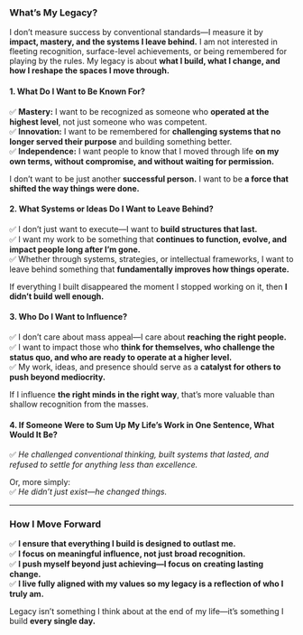 ### **What’s My Legacy?**  

I don’t measure success by conventional standards—I measure it by **impact, mastery, and the systems I leave behind.** I am not interested in fleeting recognition, surface-level achievements, or being remembered for playing by the rules. My legacy is about **what I build, what I change, and how I reshape the spaces I move through.**  

#### **1. What Do I Want to Be Known For?**  
✅ **Mastery:** I want to be recognized as someone who **operated at the highest level**, not just someone who was competent.  
✅ **Innovation:** I want to be remembered for **challenging systems that no longer served their purpose** and building something better.  
✅ **Independence:** I want people to know that I moved through life **on my own terms, without compromise, and without waiting for permission.**  

I don’t want to be just another **successful person.** I want to be **a force that shifted the way things were done.**  

#### **2. What Systems or Ideas Do I Want to Leave Behind?**  
✅ I don’t just want to execute—I want to **build structures that last.**  
✅ I want my work to be something that **continues to function, evolve, and impact people long after I’m gone.**  
✅ Whether through systems, strategies, or intellectual frameworks, I want to leave behind something that **fundamentally improves how things operate.**  

If everything I built disappeared the moment I stopped working on it, then **I didn’t build well enough.**  

#### **3. Who Do I Want to Influence?**  
✅ I don’t care about mass appeal—I care about **reaching the right people.**  
✅ I want to impact those who **think for themselves, who challenge the status quo, and who are ready to operate at a higher level.**  
✅ My work, ideas, and presence should serve as a **catalyst for others to push beyond mediocrity.**  

If I influence **the right minds in the right way**, that’s more valuable than shallow recognition from the masses.  

#### **4. If Someone Were to Sum Up My Life’s Work in One Sentence, What Would It Be?**  
✅ *He challenged conventional thinking, built systems that lasted, and refused to settle for anything less than excellence.*  

Or, more simply:  
✅ *He didn’t just exist—he changed things.*  

---

### **How I Move Forward**  
✅ **I ensure that everything I build is designed to outlast me.**  
✅ **I focus on meaningful influence, not just broad recognition.**  
✅ **I push myself beyond just achieving—I focus on creating lasting change.**  
✅ **I live fully aligned with my values so my legacy is a reflection of who I truly am.**  

Legacy isn’t something I think about at the end of my life—it’s something I build **every single day.**